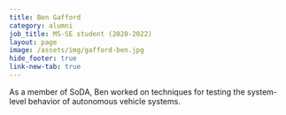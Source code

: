 ```yaml
---
title: Ben Gafford
category: alumni
job_title: MS-SE student (2020-2022)
layout: page
image: /assets/img/gafford-ben.jpg
hide_footer: true
link-new-tab: true
---
```

<!-- team/ben_gafford.md -->
As a member of SoDA, Ben worked on techniques for testing the system-level behavior of autonomous vehicle systems.





